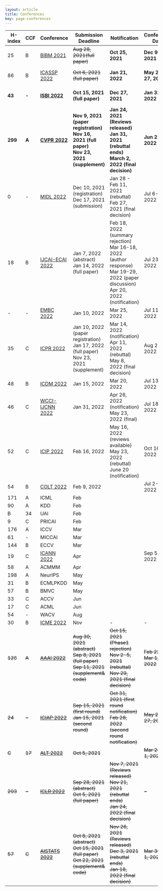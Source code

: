 ```yaml
---
layout: article
title: Conferences
key: page-conferences
---
```



| H-index | CCF    | Conference                                                   | Submission Deadline                                          | Notification                                                 | Conference Date          | Status                             |
| ------- | ------ | ------------------------------------------------------------ | ------------------------------------------------------------ | ------------------------------------------------------------ | ------------------------ | ---------------------------------- |
| 25      | B      | [BIBM 2021](https://ieeebibm.org/BIBM2021/)                  | ~~Aug 28, 2021(full paper)~~                                 | **Oct 25, 2021**                                             | **Dec 9-12, 2021**       | **Submitted paper "SIEMIL"**       |
| 86      | B      | [ICASSP 2022](https://2022.ieeeicassp.org/)                  | ~~Oct 6, 2021 (full paper)~~                                 | **Jan 21, 2022**                                             | **May 22-27, 2022**      | **Submitted paper "TSML-MIL"**     |
| **43**  | **-**  | **[ISBI 2022](https://biomedicalimaging.org/2022/)**         | **Oct 15, 2021 (full paper)**                                | **Dec 27, 2021**                                             | **Jan 31, 2022**         | **preparing histopathology paper** |
| **299** | **A**  | **[CVPR 2022](http://cvpr2022.thecvf.com/)**                 | **Nov 9, 2021 (paper registration)<br/>Nov 16, 2021 (full paper)<br/>Nov 23, 2021 (supplement)** | **Jan 24, 2021 (Reviews released)<br/>Jan 31, 2021 (rebuttal ends)<br/>March 2, 2022 (final decision)** | **Jun 21-24, 2022**      |                                    |
| 0       | -      | [MIDL 2022](https://2022.midl.io/)                           | Dec 10, 2021 (registration)<br/>Dec 17, 2021 (submission)    | Jan 28 - Feb 11, 2021 (rebuttal)<br/>Feb 27, 2021 (final decision) | Jul 6-8, 2022            |                                    |
| 18      | B      | [IJCAI-ECAI 2022](https://ijcai-22.org/)                     | Jan 7, 2022 (abstract)<br/>Jan 14, 2022 (full paper)         | Feb 18, 2022 (summary rejection)<br/>Mar 16-18, 2022 (author response)<br>Mar 19-29, 2022 (paper discussion)<br>Apr 20, 2022 (notification) | Jul 23-29, 2022          |                                    |
| -       | -      | [EMBC 2022](https://embc.embs.org/2022/)                     | Jan 10, 2022                                                 | Mar 25, 2022                                                 | Jul 11-15, 2022          |                                    |
| 35      | C      | [ICPR 2022](https://www.icpr2022.com/)                       | Jan 10, 2022 (paper registration)<br/>Jan 17, 2022 (full paper)<br/>Nov 23, 2021 (supplement) | Mar 14, 2022 (notification)<br>Apr 11, 2022 (rebuttal)<br>May 8, 2022 (final decision) | Aug 22-25, 2022          |                                    |
| 48      | B      | [ICDM 2022](https://www.data-mining-forum.de/important_dates.php) | Jan 15, 2022                                                 | Mar 20, 2022                                                 | Jul 13-17, 2022          |                                    |
| 46      | C      | [WCCI-IJCNN 2022](https://wcci2022.org/)                     | Jan 31, 2022                                                 | Apr 26, 2022 (notification)<br>May 23, 2022 (final)          | Jul 18-23, 2022          |                                    |
| 52      | C      | [ICIP 2022](http://2022.ieeeicip.org/)                       | Feb 16, 2022                                                 | May 16, 2022 (reviews available)<br>May 23, 2022 (rebuttal)<br>June 20 (notification) | Oct 16-19, 2022          |                                    |
| 54      | B      | [COLT 2022](http://learningtheory.org/colt2022/)             | Feb 9, 2022                                                  |                                                              | Jul 2-5, 2022            |                                    |
| 171     | A      | ICML                                                         | Feb                                                          |                                                              |                          |                                    |
| 90      | A      | KDD                                                          | Feb                                                          |                                                              |                          |                                    |
| B       | 34     | UAI                                                          | Feb                                                          |                                                              |                          |                                    |
| 9       | C      | PRICAI                                                       | Feb                                                          |                                                              |                          |                                    |
| 176     | A      | ICCV                                                         | Mar                                                          |                                                              |                          |                                    |
| 61      | -      | MICCAI                                                       | Mar                                                          |                                                              |                          |                                    |
| 144     | B      | ECCV                                                         | Mar                                                          |                                                              |                          |                                    |
| 19      | C      | [ICANN 2022](https://e-nns.org/icann2022/)                   | Apr                                                          |                                                              | Sep 5-8, 2022            |                                    |
| 58      | A      | ACMMM                                                        | Apr                                                          |                                                              |                          |                                    |
| 198     | A      | NeurIPS                                                      | May                                                          |                                                              |                          |                                    |
| 31      | B      | ECMLPKDD                                                     | May                                                          |                                                              |                          |                                    |
| 57      | B      | BMVC                                                         | May                                                          |                                                              |                          |                                    |
| 33      | C      | ACCV                                                         | Jun                                                          |                                                              |                          |                                    |
| 17      | C      | ACML                                                         | Jun                                                          |                                                              |                          |                                    |
| 54      | -      | WACV                                                         | Aug                                                          |                                                              |                          |                                    |
| 30      | B      | [ICME 2022](http://2022.ieeeicme.org/)                       | Nov                                                          | -                                                            | -                        |                                    |
| ~~12~~6 | ~~A~~  | ~~[AAAI 2022](https://aaai.org/Conferences/AAAI-22/aaai22call/)~~ | ~~Aug 30, 2021 (abstract)<br/>Sep 8, 2021 (full paper)<br/>Sep 11, 2021 (supplement& code)~~ | ~~Oct 15, 2021 (Phase1 rejection)<br/>Nov 2-5, 2021 (rebuttal)<br/>Nov 29, 2021 (final decision)~~ | ~~Feb 22 - Mar 1, 2022~~ | not participating                  |
| ~~24~~  | ~~-~~  | ~~[ICIAP 2022](https://www.iciap2021.org/)~~                 | ~~Sep 15, 2021 (first round)<br/>Jan 15, 2021 (second round)~~ | ~~Oct 31, 2021 (first round notification)<br/>Feb 28, 2022 (second round notification)~~ | ~~May 23-27, 2022~~      | not participating                  |
| ~~C~~   | ~~17~~ | ~~[ALT 2022](http://algorithmiclearningtheory.org/alt2022/)~~ | ~~Oct 5, 2021~~                                              |                                                              | ~~Mar 28-Apr 1, 2022~~   | not participating                  |
| ~~203~~ | ~~-~~  | ~~[ICLR 2022](https://iclr.cc/Conferences/2022/CallForPapers)~~ | ~~Sep 28, 2021 (abstract)<br/>Oct 5, 2021 (full paper)~~     | ~~Nov 7, 2021 (Reviews released)<br/>Nov 21, 2021 (rebuttal ends)<br/>Jan 24, 2022 (final decision)~~ | ~~-~~                    | not participating                  |
| ~~57~~  | ~~C~~  | ~~[AISTATS 2022](https://aistats.org/aistats2022/index.html)~~ | ~~Oct 8, 2021 (abstract)<br/>Oct 15, 2021 (full paper)<br/>Oct 22, 2021 (supplement& code)~~ | ~~Nov 26, 2021 (Reviews released)<br/>Dec 3, 2021 (rebuttal ends)<br/>Jan 18, 2022 (final decision)~~ | ~~Mar 30-Apr 1, 2022~~   | not participating                  |